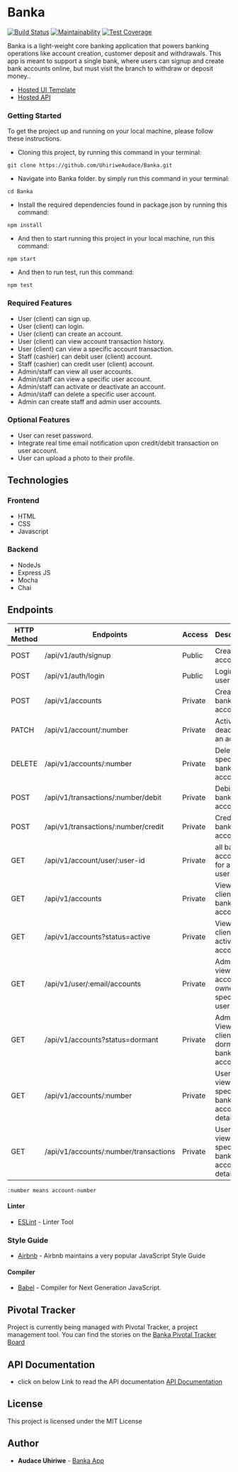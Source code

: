 # Banka
[![Build Status](https://travis-ci.com/UhiriweAudace/Banka.svg?branch=develop)](https://travis-ci.com/UhiriweAudace/Banka) [![Maintainability](https://api.codeclimate.com/v1/badges/9bd7be21f0669b74f5f7/maintainability)](https://codeclimate.com/github/UhiriweAudace/Banka/maintainability) [![Test Coverage](https://api.codeclimate.com/v1/badges/9bd7be21f0669b74f5f7/test_coverage)](https://codeclimate.com/github/UhiriweAudace/Banka/test_coverage)

Banka is a light-weight core banking application that powers banking operations like account
creation, customer deposit and withdrawals. This app is meant to support a single bank, where
users can signup and create bank accounts online, but must visit the branch to withdraw or
deposit money..

* [Hosted UI Template](https://uhiriweaudace.github.io/Banka/UI/index.html)
* [Hosted API](https://api-banka-app.herokuapp.com/)

### Getting Started
To get the project up and running on your local machine, please follow these instructions.

* Cloning this project, by running this command in your terminal:
```
git clone https://github.com/UhiriweAudace/Banka.git
```

* Navigate into Banka folder. by simply run this command in your terminal:
```
cd Banka
```

* Install the required dependencies found in package.json by running this command:
```
npm install
```

* And then to start running this project in your local machine, run this command:
```
npm start
```

* And then to run test, run this command:
```
npm test
```

### Required Features
* User (client) can sign up.
* User (client) can login.
* User (client) can create an account.
* User (client) can view account transaction history.
* User (client) can view a specific account transaction.
* Staff (cashier) can debit user (client) account.
* Staff (cashier) can credit user (client) account.
* Admin/staff can view all user accounts.
* Admin/staff can view a specific user account.
* Admin/staff can activate or deactivate an account.
* Admin/staff can delete a specific user account.
* Admin can create staff and admin user accounts.

### Optional Features
* User can reset password.
* Integrate real time email notification upon credit/debit transaction on user account.
* User can upload a photo to their profile.

## Technologies

### Frontend
  - HTML
  - CSS
  - Javascript

### Backend
  - NodeJs
  - Express JS
  - Mocha
  - Chai

## Endpoints

| HTTP Method | Endpoints                           | Access  | Description                        |
|-------------|-------------------------------------|---------|------------------------------------|
| POST        |  /api/v1/auth/signup                | Public  | Create user account                |
| POST        | /api/v1/auth/login                  | Public  | Login a user                       |
| POST        | /api/v1/accounts                    | Private | Create a bank account              |
| PATCH       | /api/v1/account/:number             | Private | Activate or deactivate an account  |
| DELETE      | /api/v1/accounts/:number            | Private | Delete a specific bank account.    |
| POST        | /api/v1/transactions/:number/debit  | Private | Debit a bank account.              |
| POST        | /api/v1/transactions/:number/credit | Private | Credit a bank account.             |
| GET         | /api/v1/account/user/:user-id       | Private | all bank accounts for a specif user.|   
| GET         | /api/v1/accounts                    | Private | View all client/users bank accounts.|
| GET         | /api/v1/accounts?status=active      | Private | View all client's active bank accounts.|
| GET         | /api/v1/user/:email/accounts| Private | Admin can view all accounts owned by a specific user.|
| GET         | /api/v1/accounts?status=dormant     | Private | Admin can View all client's dormant bank accounts|
| GET         | /api/v1/accounts/:number    | Private | User can view a specific bank accounts details.|
| GET         | /api/v1/accounts/:number/transactions| Private | User can view a specific bank accounts details.|

`:number means account-number`

#### Linter

* [ESLint](https://eslint.org/) - Linter Tool

### Style Guide
* [Airbnb](https://github.com/airbnb/javascript) - Airbnb maintains a very popular JavaScript Style Guide

#### Compiler

* [Babel](https://eslint.org/) - Compiler for Next Generation JavaScript.

## Pivotal Tracker

Project is currently being managed with Pivotal Tracker, a project management tool. You can find the stories on the [Banka Pivotal Tracker Board](https://www.pivotaltracker.com/n/projects/2326022)

## API Documentation

- click on below Link to read the API documentation
    [API Documentation](https://bankaapidocumentation.docs.apiary.io/#)

## License

This project is licensed under the MIT License

## Author

* **Audace Uhiriwe**  - [Banka App](https://github.com/UhiriweAudace/Banka)
